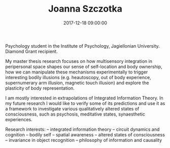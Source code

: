 ﻿---
layout: post
title:  "Joanna Szczotka"
name: Joanna
surname: Szczotka
date:   2017-12-18 09:00:00
categories: people
image-file: /images/people/jszczotka.jpg
category: clab
mail: joanna.szczotka94@gmail.com
website: 
twitter:
researchgate: 
---

Psychology student in the Institute of Psychology, Jagiellonian University.
Diamond Grant recipient.

My master thesis research focuses on how multisensory integration in peripersonal space shapes our sense of self-location and body ownership, how we can manipulate these mechanisms experimentally to trigger interesting bodily illusions (e.g. heautoscopy, out of body experience, supernumerary arm illusion, magnetic touch illusion) and explore the plasticity of body representation.

I am mostly interested in extrapolations of Integrated Information Theory. In my future research I would like to verify some of its predictions and use it as a framework to investigate various qualitatively altered states of consciousness, such as psychosis, meditative states, synaesthetic experiences.

Research interests: 
– integrated information theory
– circuit dynamics and cognition
– bodily self
– spatial awareness
– altered states of consciousness
– invariance in object recognition
– philosophy of information and causality  